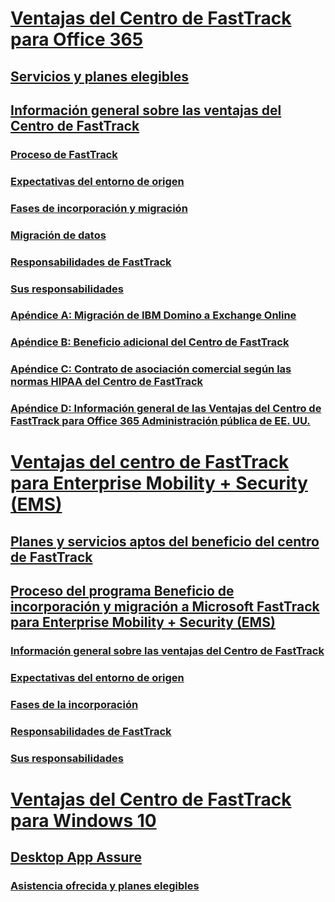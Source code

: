 # [Ventajas del Centro de FastTrack para Office 365](O365-fasttrack-benefit-for-office-365.md)
## [Servicios y planes elegibles](O365-eligible-services-and-plans.md)
## [Información general sobre las ventajas del Centro de FastTrack](O365-fasttrack-benefit-overview.md)
### [Proceso de FastTrack](O365-fasttrack-process.md)
### [Expectativas del entorno de origen](O365-source-environment-expectations.md)
### [Fases de incorporación y migración](O365-onboarding-and-migration.md)
### [Migración de datos](O365-data-migration.md)
### [Responsabilidades de FastTrack](O365-fasttrack-responsibilities.md)
### [Sus responsabilidades](O365-your-responsibilities.md)
### [Apéndice A: Migración de IBM Domino a Exchange Online](O365-from-ibm-domino-to-exchange-online.md)
### [Apéndice B: Beneficio adicional del Centro de FastTrack](O365-fasttrack-additional-benefits.md)
### [Apéndice C: Contrato de asociación comercial según las normas HIPAA del Centro de FastTrack](O365-hipaa-business-associate-agreement.md)
### [Apéndice D: Información general de las Ventajas del Centro de FastTrack para Office 365 Administración pública de EE. UU.](US-Gov-appendix-overview.md)
# [Ventajas del centro de FastTrack para Enterprise Mobility + Security (EMS)](https://docs.microsoft.com/es-ES/enterprise-mobility-security/Solutions/enterprise-mobility-fasttrack-program?toc=/fasttrack/fasttrack/toc.json)
## [Planes y servicios aptos del beneficio del centro de FastTrack](https://docs.microsoft.com/es-ES/enterprise-mobility-security/Solutions/fasttrack-center-benefit-for-enterprise-mobility-suite-ems?toc=/fasttrack/fasttrack/toc.json)
## [Proceso del programa Beneficio de incorporación y migración a Microsoft FastTrack para Enterprise Mobility + Security (EMS)](https://docs.microsoft.com/es-ES/enterprise-mobility-security/Solutions/fasttrack-center-benefit-process-for-enterprise-mobility-suite-ems?toc=/fasttrack/fasttrack/toc.json)
### [Información general sobre las ventajas del Centro de FastTrack](https://docs.microsoft.com/es-ES/enterprise-mobility-security/Solutions/fasttrack-center-benefit-process-for-ems-overview?toc=/fasttrack/fasttrack/toc.json)
### [Expectativas del entorno de origen](https://docs.microsoft.com/es-ES/enterprise-mobility-security/Solutions/fasttrack-center-benefit-process-for-ems-environment-expectations?toc=/fasttrack/fasttrack/toc.json)
### [Fases de la incorporación](https://docs.microsoft.com/es-ES/enterprise-mobility-security/Solutions/fasttrack-center-benefit-process-for-ems-phases?toc=/fasttrack/fasttrack/toc.json)
### [Responsabilidades de FastTrack](https://docs.microsoft.com/es-ES/enterprise-mobility-security/Solutions/fasttrack-center-benefit-process-for-ems-fasttrack-responsibilities?toc=/fasttrack/fasttrack/toc.json)
### [Sus responsabilidades](https://docs.microsoft.com/es-ES/enterprise-mobility-security/Solutions/fasttrack-center-benefit-process-for-ems-your-responsibilities?toc=/fasttrack/fasttrack/toc.json)
# [Ventajas del Centro de FastTrack para Windows 10](Win-10-fasttrack-benefit-for-Windows-10.md)
## [Desktop App Assure](Win-10-desktop-app-assure.md)
### [Asistencia ofrecida y planes elegibles](Win-10-daa-assistance-offered-and-plans.md)